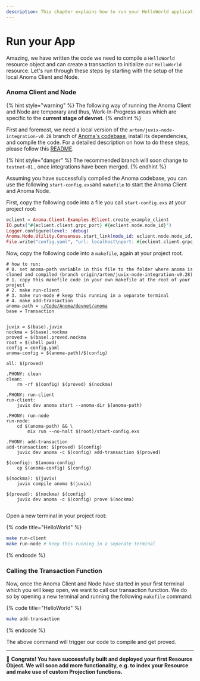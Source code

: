 ```yaml
---
description: This chapter explains how to run your HelloWorld application locally.
---
```


# Run your App

Amazing, we have written the code we need to compile a `HelloWorld` resource object and can create a transaction to initialize our `HelloWorld` resource. Let's run through these steps by starting with the setup of the local Anoma Client and Node.

### Anoma Client and Node

{% hint style="warning" %}
The following way of running the Anoma Client and Node are temporary and thus, Work-In-Progress areas which are specific to the **current stage of devnet**.
{% endhint %}

First and foremost, we need a local version of the `artem/juvix-node-integration-v0.28` branch of [Anoma's codebase](https://github.com/anoma/anoma/tree/testnet-01), install its dependencies, and compile the code. For a detailed description on how to do these steps, please follow this [README](https://github.com/anoma/anoma/blob/testnet-01/README.md).

{% hint style="danger" %}
The recommended branch will soon change to `testnet-01` , once integrations have been merged.
{% endhint %}

Assuming you have successfully compiled the Anoma codebase, you can use the following `start-config.exs`and `makefile` to start the Anoma Client and Anoma Node.

First, copy the following code into a file you call `start-config.exs` at your project root:

```elixir
eclient = Anoma.Client.Examples.EClient.create_example_client
IO.puts("#{eclient.client.grpc_port} #{eclient.node.node_id}")
Logger.configure(level: :debug)
Anoma.Node.Utility.Consensus.start_link(node_id: eclient.node.node_id, interval: 5000)
File.write("config.yaml", "url: localhost\nport: #{eclient.client.grpc_port}\nnodeid: \"\"")
```

Now, copy the following code into a `makefile`, again at your project root.

<pre class="language-makefile"><code class="lang-makefile"># how to run:
# 0. set anoma-path variable in this file to the folder where anoma is cloned and compiled (branch origin/artem/juvix-node-integration-v0.28)
# 1. copy this makefile code in your own makefile at the root of your project
# 2. make run-client
# 3. make run-node # keep this running in a separate terminal
# 4. make add-transaction
anoma-path = <a data-footnote-ref href="#user-content-fn-1">~/Code/Anoma/devnet/anoma</a>
base = Transaction


juvix = $(base).juvix
nockma = $(base).nockma
proved = $(base).proved.nockma
root = $(shell pwd)
config = config.yaml
anoma-config = $(anoma-path)/$(config)

all: $(proved)

.PHONY: clean
clean:
	rm -rf $(config) $(proved) $(nockma)

.PHONY: run-client
run-client:
	juvix dev anoma start --anoma-dir $(anoma-path)

.PHONY: run-node
run-node:
	cd $(anoma-path) &#x26;&#x26; \
		mix run --no-halt $(root)/start-config.exs

.PHONY: add-transaction
add-transaction: $(proved) $(config)
	juvix dev anoma -c $(config) add-transaction $(proved)

$(config): $(anoma-config)
	cp $(anoma-config) $(config)

$(nockma): $(juvix)
	juvix compile anoma $(juvix)

$(proved): $(nockma) $(config)
	juvix dev anoma -c $(config) prove $(nockma)

</code></pre>

Open a new terminal in your project root:

{% code title="HelloWorld" %}
```bash
make run-client
make run-node # keep this running in a separate terminal
```
{% endcode %}

### Calling the Transaction Function

Now, once the Anoma Client and Node have started in your first terminal which you will keep open, we want to call our transaction function. We do so by opening a new terminal and running the following `makefile` command:

{% code title="HelloWorld" %}
```bash
make add-transaction
```
{% endcode %}

The above command will trigger our code to compile and get proved.

***

:tada: **Congrats! You have successfully built and deployed your first Resource Object. We will soon add more functionality, e.g. to index your Resource and make use of custom Projection functions.**

[^1]: Change this to your own anoma-path
